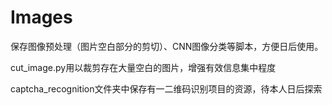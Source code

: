 # Images
保存图像预处理（图片空白部分的剪切）、CNN图像分类等脚本，方便日后使用。

cut_image.py用以裁剪存在大量空白的图片，增强有效信息集中程度

captcha_recognition文件夹中保存有一二维码识别项目的资源，待本人日后探索
